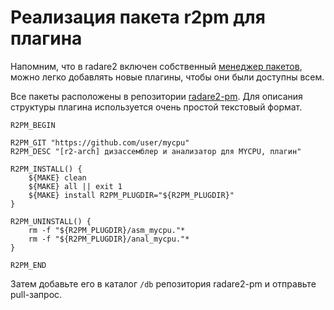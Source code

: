 # Реализация пакета r2pm для плагина

Напомним, что в radare2 включен собственный [менеджер пакетов](../tools/r2pm/intro.md),  можно легко добавлять новые плагины, чтобы они были доступны всем.

Все пакеты расположены в репозитории [radare2-pm](https://github.com/radareorg/radare2-pm). Для описания структуры плагина используется очень простой текстовый формат.

```
R2PM_BEGIN

R2PM_GIT "https://github.com/user/mycpu"
R2PM_DESC "[r2-arch] дизассемблер и анализатор для MYCPU, плагин"

R2PM_INSTALL() {
	${MAKE} clean
	${MAKE} all || exit 1
	${MAKE} install R2PM_PLUGDIR="${R2PM_PLUGDIR}"
}

R2PM_UNINSTALL() {
	rm -f "${R2PM_PLUGDIR}/asm_mycpu."*
	rm -f "${R2PM_PLUGDIR}/anal_mycpu."*
}

R2PM_END
```

Затем добавьте его в каталог `/db` репозитория radare2-pm и отправьте pull-запрос.

